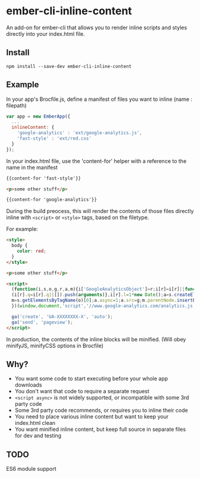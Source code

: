 # ember-cli-inline-content

An add-on for ember-cli that allows you to render inline scripts and styles directly into your index.html file.

## Install
```
npm install --save-dev ember-cli-inline-content
```

## Example

In your app's Brocfile.js, define a manifest of files you want to inline (name : filepath)

```js
var app = new EmberApp({
  ...
  inlineContent: {
    'google-analytics' : 'ext/google-analytics.js',
    'fast-style' : 'ext/red.css'
  }
});
```

In your index.html file, use the 'content-for' helper with a reference to the name in the manifest

```html
{{content-for 'fast-style'}}

<p>some other stuff</p>

{{content-for 'google-analytics'}}
```

During the build preocess, this will render the contents of those files directly inline with `<script>` or `<style>` tags, based on the filetype.

For example:
```html
<style>
  body { 
    color: red; 
  }
</style>

<p>some other stuff</p>

<script>
  (function(i,s,o,g,r,a,m){i['GoogleAnalyticsObject']=r;i[r]=i[r]||function(){
  (i[r].q=i[r].q||[]).push(arguments)},i[r].l=1*new Date();a=s.createElement(o),
  m=s.getElementsByTagName(o)[0];a.async=1;a.src=g;m.parentNode.insertBefore(a,m)
  })(window,document,'script','//www.google-analytics.com/analytics.js','ga');

  ga('create', 'UA-XXXXXXXX-X', 'auto');
  ga('send', 'pageview');
</script>
```

In production, the contents of the inline blocks will be minified. (Will obey minifyJS, minifyCSS options in Brocfile)

## Why?
- You want some code to start executing before your whole app downloads
- You don't want that code to require a separate request
- `<script async>` is not widely supported, or incompatible with some 3rd party code
- Some 3rd party code recommends, or requires you to inline their code
- You need to place various inline content but want to keep your index.html clean
- You want minified inline content, but keep full source in separate files for dev and testing

## TODO
ES6 module support
